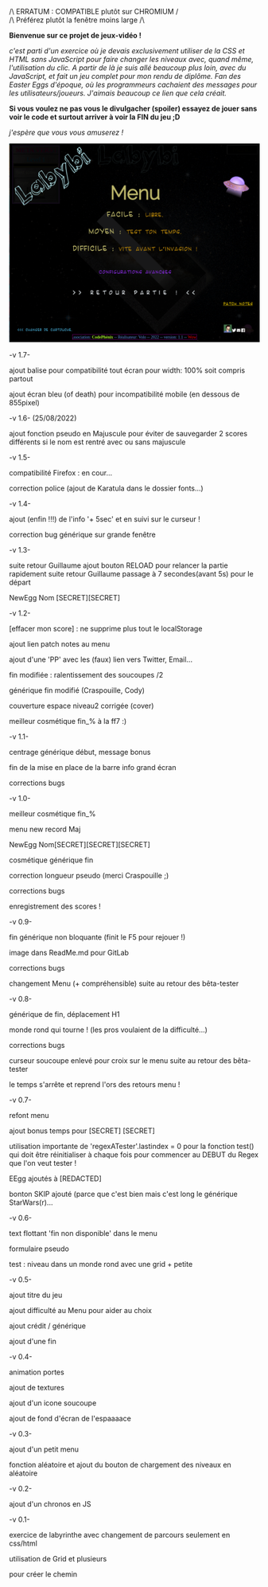 /\ ERRATUM : COMPATIBLE plutôt sur CHROMIUM /\
/\ Préférez plutôt la fenêtre moins large /\

__Bienvenue sur ce projet de jeux-vidéo !__

_c'est parti d'un exercice où je devais exclusivement utiliser de la CSS et HTML sans 
JavaScript pour faire changer les niveaux avec, quand même, l'utilisation du clic. 
A partir de là je suis allé beaucoup plus loin, avec du JavaScript, et fait un jeu complet 
pour mon rendu de diplôme. Fan des Easter Eggs d'époque, où les programmeurs cachaient des 
messages pour les utilisateurs/joueurs. 
J'aimais beaucoup ce lien que cela créait._

__Si vous voulez ne pas vous le divulgacher (spoiler) essayez de jouer sans voir le code
et surtout arriver à voir la FIN du jeu ;D__

_j'espère que vous vous amuserez !_

![Alt text](tools/labyMenuFin.png)

-v 1.7-

ajout balise <meta> pour compatibilité tout écran pour width: 100% soit compris partout

ajout écran bleu (of death) pour incompatibilité mobile (en dessous de 855pixel)

-v 1.6- (25/08/2022)

ajout fonction pseudo en Majuscule pour éviter de sauvegarder 2 scores différents 
si le nom est rentré avec ou sans majuscule

-v 1.5-

compatibilité Firefox : en cour...

correction police (ajout de Karatula dans le dossier fonts...)


-v 1.4-

ajout (enfin !!!) de l'info '+ 5sec' et en suivi sur le curseur !

correction bug générique sur grande fenêtre


-v 1.3-

suite retour Guillaume ajout bouton RELOAD pour relancer la partie rapidement
suite retour Guillaume passage à 7 secondes(avant 5s) pour le départ  


NewEgg Nom [SECRET][SECRET]


-v 1.2-

[effacer mon score] : ne supprime plus tout le localStorage

ajout lien patch notes au menu 

ajout d'une 'PP' avec les (faux) lien vers Twitter, Email...

fin modifiée : ralentissement des soucoupes /2

générique fin modifié (Craspouille, Cody)

couverture espace niveau2 corrigée (cover)

meilleur cosmétique fin_% à la ff7 :)

-v 1.1-

centrage générique début, message bonus

fin de la mise en place de la barre info grand écran

corrections bugs


-v 1.0-

meilleur cosmétique fin_%

menu new record Maj

NewEgg Nom[SECRET][SECRET][SECRET]

cosmétique générique fin

correction longueur pseudo (merci Craspouille ;)

corrections bugs

enregistrement des scores !


-v 0.9-

fin générique non bloquante (finit le F5 pour rejouer !)

image dans ReadMe.md pour GitLab

corrections bugs

changement Menu (+ compréhensible) suite au retour des bêta-tester


-v 0.8-

générique de fin, déplacement H1

monde rond qui tourne ! (les pros voulaient de la difficulté...)

corrections bugs

curseur soucoupe enlevé pour croix sur le menu suite au retour des bêta-tester

le temps s'arrête et reprend l'ors des retours menu !

-v 0.7-

refont menu

ajout bonus temps pour [SECRET] [SECRET] 

utilisation importante de 'regexATester'.lastindex = 0 pour la fonction test() qui doit
être réinitialiser à chaque fois pour commencer au DEBUT du Regex que l'on veut tester !

EEgg ajoutés à [REDACTED]

bonton SKIP ajouté (parce que c'est bien mais c'est long le générique StarWars(r)...


-v 0.6-

text flottant 'fin non disponible' dans le menu

formulaire pseudo

test : niveau dans un monde rond avec une grid + petite


-v 0.5-

ajout titre du jeu

ajout difficulté au Menu pour aider au choix

ajout crédit / générique 

ajout d'une fin 


-v 0.4-

animation portes

ajout de textures

ajout d'un icone soucoupe

ajout de fond d'écran de l'espaaaace


-v 0.3-

ajout d'un petit menu

fonction aléatoire et
ajout du bouton de chargement des niveaux en aléatoire


-v 0.2-

ajout d'un chronos en JS


-v 0.1-

exercice de labyrinthe avec changement de parcours seulement en css/html

utilisation de Grid et plusieurs <div> pour créer le chemin

